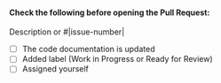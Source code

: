 #### Check the following before opening the Pull Request:

Description or #|issue-number|

- [ ] The code documentation is updated
- [ ] Added label (Work in Progress or Ready for Review)
- [ ] Assigned yourself
